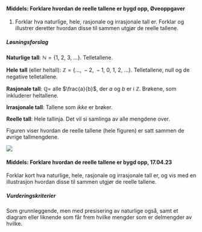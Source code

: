 
#### Middels: Forklare hvordan de reelle tallene er bygd opp,  Øveoppgaver

1. Forklar hva naturlige, hele, rasjonale og irrasjonale tall er.
   Forklar og illustrer deretter hvordan disse til sammen utgjør de
   reelle tallene.

##### Løsningsforslag

**Naturlige tall**: $\mathbb{N} = \{ 1,\ 2,\ 3,\ \ldots\}$.
Telletallene.

**Hele** **tall** (eller heltall):
$\mathbb{Z} = \{\ldots,\  - 2,\  - 1,\ 0,\ 1,\ 2,\ \ldots\}$.
Telletallene, null og de negative telletallene.

**Rasjonale tall**: $\mathbb{Q =}$ alle $\frac{a}{b}$, der $a$ og $b$ er
i ℤ. Brøkene, som inkluderer heltallene.

**Irrasjonale tall**: Tallene som *ikke* er brøker.

**Reelle tall**: Hele tallinja. Det vil si samlinga av alle mengdene
over.

Figuren viser hvordan de reelle tallene (hele figuren) er satt sammen de
øvrige tallmengdene.

![](./img/tall//image3.png)


#### Middels: Forklare hvordan de reelle tallene er bygd opp,  17.04.23

Forklar kort hva naturlige, hele, rasjonale og irrasjonale tall er, og vis med en illustrasjon hvordan disse til sammen utgjør de reelle tallene.

##### Vurderingskriterier

Som grunnleggende, men med presisering av naturlige også, samt et diagram eller liknende som får frem hvilke mengder som er delmengder av hvilke.


